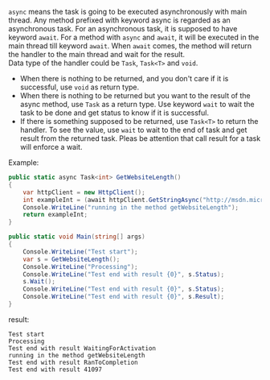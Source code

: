 `async` means the task is going to be executed asynchronously with main thread.
Any method prefixed with keyword async is regarded as an asynchronous task. For an asynchronous task, it is supposed to have keyword `await`. For a method with `async` and `await`, it will be executed in the main thread till keyword `await`. When `await` comes, the method will return the handler to the main thread and wait for the result.   
Data type of the handler could be `Task`, `Task<T>` and `void`.   
+ When there is nothing to be returned, and you don't care if it is successful, use `void` as return type.  
+ When there is nothing to be returned but you want to the result of the async method, use `Task` as a return type. Use keyword `wait` to wait the task to be done and get status to know if it is successful.   
+ If there is something supposed to be returned, use `Task<T>` to return the handler. To see the value, use `wait` to wait to the end of task and get result from the returned task. Pleas be attention that call result for a task will enforce a wait.  

Example:
```C#
public static async Task<int> GetWebsiteLength()
{
	var httpClient = new HttpClient();
	int exampleInt = (await httpClient.GetStringAsync("http://msdn.microsoft.com")).Length;
	Console.WriteLine("running in the method getWebsiteLength");
	return exampleInt;
}

public static void Main(string[] args)
{
	Console.WriteLine("Test start");
	var s = GetWebsiteLength();
	Console.WriteLine("Processing");
	Console.WriteLine("Test end with result {0}", s.Status);
	s.Wait();
	Console.WriteLine("Test end with result {0}", s.Status);
	Console.WriteLine("Test end with result {0}", s.Result);
}
```
result:
```
Test start
Processing
Test end with result WaitingForActivation
running in the method getWebsiteLength
Test end with result RanToCompletion
Test end with result 41097
```
